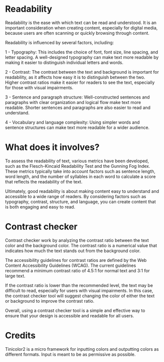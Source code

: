 # Readability

Readability is the ease with which text can be read and understood. It is an important consideration when creating content, especially for digital media, because users are often scanning or quickly browsing through content.

Readability is influenced by several factors, including:

1 - Typography: This includes the choice of font, font size, line spacing, and letter spacing. A well-designed typography can make text more readable by making it easier to distinguish individual letters and words.

2 - Contrast: The contrast between the text and background is important for readability, as it affects how easy it is to distinguish between the two. Higher contrast ratios make it easier for readers to see the text, especially for those with visual impairments.

3 - Sentence and paragraph structure: Well-constructed sentences and paragraphs with clear organization and logical flow make text more readable. Shorter sentences and paragraphs are also easier to read and understand.

4 - Vocabulary and language complexity: Using simpler words and sentence structures can make text more readable for a wider audience.

# What does it involves? 

To assess the readability of text, various metrics have been developed, such as the Flesch-Kincaid Readability Test and the Gunning Fog Index. These metrics typically take into account factors such as sentence length, word length, and the number of syllables in each word to calculate a score that reflects the readability of the text.

Ultimately, good readability is about making content easy to understand and accessible to a wide range of readers. By considering factors such as typography, contrast, structure, and language, you can create content that is both engaging and easy to read.


# Contrast checker

Contrast checker work by analyzing the contrast ratio between the text color and the background color. The contrast ratio is a numerical value that indicates how much the text stands out from the background color.

The accessibility guidelines for contrast ratios are defined by the Web Content Accessibility Guidelines (WCAG). The current guidelines recommend a minimum contrast ratio of 4.5:1 for normal text and 3:1 for large text.

If the contrast ratio is lower than the recommended level, the text may be difficult to read, especially for users with visual impairments. In this case, the contrast checker tool will suggest changing the color of either the text or background to improve the contrast ratio.

Overall, using a contrast checker tool is a simple and effective way to ensure that your design is accessible and readable for all users.

# Credits

Tinicolor2 is a micro framework for inputting colors and outputting colors as different formats. Input is meant to be as permissive as possible.